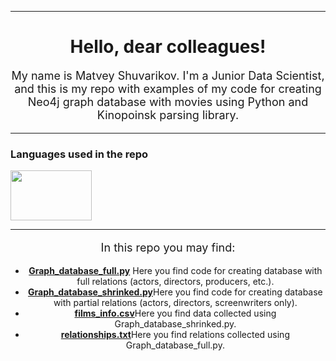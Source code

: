 <p></p>
<hr/>
<h1 style="text-align: center">Hello, dear colleagues!</h1>
<p style="font-size: 18px; text-align: center">My name is Matvey Shuvarikov. I'm a Junior Data Scientist, and this is my repo with examples of my code for creating Neo4j graph database with movies using Python and Kinopoinsk parsing library.
</p>
<hr/>
<h3>Languages used in the repo</h3>
<div class="image-container">
    <img src="https://lamcdn.net/lookatme.ru/post-og_image/PZWCGcd7HqaHizrqp_pg5A.jpg" width="130" height="80"/>
</div>
<hr/>
<p style="font-size: 18px; text-align: center">In this repo you may find:</p>
<ul style="list-style-type: disc; text-align: center;">
    <li><strong><a href="https://github.com/MathewShuvarikov/Mathews_Kinopoisk_parcing/blob/master/Graph_database_full.py">Graph_database_full.py</a></strong> Here you find code for creating database with full relations (actors, directors, producers, etc.).</li>
    <li><strong><a href="https://github.com/MathewShuvarikov/Mathews_Kinopoisk_parcing/blob/master/Graph_database_shrinked.py">Graph_database_shrinked.py</a></strong>Here you find code for creating database with partial relations (actors, directors, screenwriters only).</li>
    <li><strong><a href="https://github.com/MathewShuvarikov/Mathews_Kinopoisk_parcing/blob/master/films_info.csv">films_info.csv</a></strong>Here you find data collected using Graph_database_shrinked.py.</li>
    <li><strong><a href="https://github.com/MathewShuvarikov/Mathews_Kinopoisk_parcing/blob/master/relationships.txt">relationships.txt</a></strong>Here you find relations collected using Graph_database_full.py.</li>
